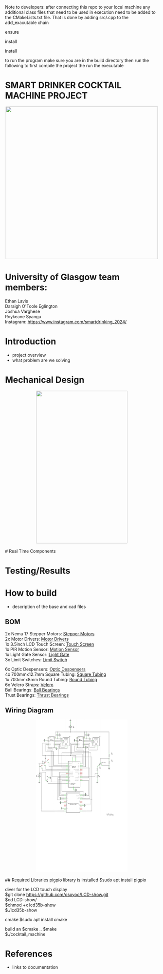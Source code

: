 Note to developers: after connecting this repo to your local machine any additional 
class files that need to be used in execution need to be added to the CMakeLists.txt file. That is done by adding 
src/<filename>.cpp to the add_exacutable chain

ensure  

install 

install 


to run the program make sure you are in the build directory then run the following to first compile the project the run the executable  
 
  


# SMART DRINKER COCKTAIL MACHINE PROJECT  
<p align="center">
  <img src="https://github.com/CymruLavis/embedded_systems_team_project/assets/117460546/ada58828-ce8b-49c5-b7a1-eae68de5f26a" width="500" height="500" />
</p>

# University of Glasgow team members:
Ethan Lavis  
Daraigh O'Toole Eglington  
Joshua Varghese  
Roykeane Syangu  
Instagram: https://www.instagram.com/smartdrinking_2024/

# Introduction
- project overview
- what problem are we solving
# Mechanical Design
<p align="center">
  <img src="https://github.com/CymruLavis/embedded_systems_team_project/assets/117460546/9f9864b9-6a9f-4e1d-8966-a4f2ba2529d1" width="300" height="500" />
</p>
# Real Time Components

# Testing/Results

# How to build
- description of the base and cad files
## BOM
2x Nema 17 Stepper Motors: [Stepper Motors](https://www.omc-stepperonline.com/e-series-nema-17-bipolar-42ncm-59-49oz-in-1-5a-42x42x38mm-4-wires-w-1m-cable-connector-17he15-1504s)  
2x Motor Drivers: [Motor Drivers](https://www.amazon.co.uk/DRV8825-Stepper-Suitable-8-2V-45V-Printer/dp/B0CCRXGKLV/ref=asc_df_B0CCRXGKLV/?tag=googshopuk-21&linkCode=df0&hvadid=676281988980&hvpos=&hvnetw=g&hvrand=9779484524365892202&hvpone=&hvptwo=&hvqmt=&hvdev=c&hvdvcmdl=&hvlocint=&hvlocphy=9046941&hvtargid=pla-2199438568706&psc=1&mcid=84474ad0e18b36dd88e4615ffa743992&gad_source=1)  
1x 3.5inch LCD Touch Screen: [Touch Screen](https://www.amazon.co.uk/OSOYOO-Monitor-Raspberry-480x320-Interface/dp/B085TC5YMR/ref=sr_1_2?crid=350DIB5BWBZKX&keywords=raspberry+pi+touch+screen&qid=1707564275&refinements=p_36%3A-2500&rnid=428432031&sprefix=raspberry+pi+touch+scre%2Caps%2C331&sr=8-2)  
1x PIR Motion Sensor: [Motion Sensor](https://thepihut.com/products/pir-motion-sensor-module)  
1x Light Gate Sensor: [Light Gate](https://uk.rs-online.com/web/p/photoelectric-sensors/8074251)  
3x Limit Switches: [Limit Switch]()  

6x Optic Despensers: [Optic Despensers](https://www.ascotwholesale.co.uk/25ml-black-solo-measure?gad_source=1&gclid=Cj0KCQiA2KitBhCIARIsAPPMEhI-lrBpNzira6xwn5WM-c0KxcxK5rm4lakar9NHSMJ1Z-R5aHvze0YaAg49EALw_wcB)  
4x 700mmx12.7mm Square Tubing: [Square Tubing](https://www.metals4u.co.uk/materials/mild-steel/mild-steel-box-section/2371-p)  
1x 700mmx8mm Round Tubing: [Round Tubing](https://www.metals4u.co.uk/materials/mild-steel/mild-steel-tube/tube/9135-p)  
6x Velcro Straps: [Velcro](https://www.amazon.co.uk/VELCRO%C2%AE-Brand-ONE-WRAP%C2%AE-double-Strapping/dp/B0777LN5VP/ref=sr_1_28?keywords=velcro%2Bstraps&qid=1707687068&sr=8-28&th=1)  
Ball Bearings: [Ball Bearings](https://www.amazon.co.uk/sourcingmap-Groove-Bearing-Double-Bearings/dp/B07FDYTJS5/ref=sr_1_9?crid=3U5Z2J0HP3Q6U&keywords=pack%2Broller%2Bbearing%2B8mm%2BID&qid=1707647883&sprefix=pack%2Broller%2Bbearing%2B8mm%2Bid%2Caps%2C95&sr=8-9&th=1)  
Trust Bearings: [Thrust Bearings](https://www.amazon.co.uk/sourcingmap-Single-Direction-Thrust-Bearings/dp/B07G8QDQVM/ref=sr_1_6?crid=3UM1LOAX4JADQ&keywords=thrust+bearing&qid=1707732710&sprefix=thrust+bearing+%2Caps%2C288&sr=8-6)  


## Wiring Diagram
<p align="center">
  <img src="https://github.com/CymruLavis/embedded_systems_team_project/blob/DARA_MOTOR/CAD/schmatic/schematic_v1.pdf" width="300" height="500" />
</p>
## Required Libraries
pigpio library is installed  
$sudo apt install pigpio 

diver for the LCD touch display  
$git clone https://github.com/osoyoo/LCD-show.git  
$cd LCD-show/  
$chmod +x lcd35b-show  
$./lcd35b-show  

cmake
$sudo apt install cmake

build an 
$cmake ..
$make  
$./cocktail_machine 
# References
- links to documentation

